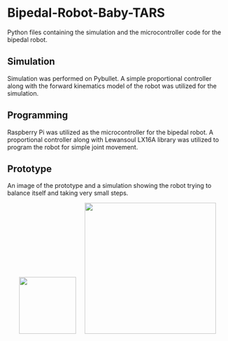 # Bipedal-Robot-Baby-TARS
Python files containing the simulation and the microcontroller code for the bipedal robot. 
## Simulation
Simulation was performed on Pybullet. A simple proportional controller along with the forward kinematics model of the robot was
utilized for the simulation. 

## Programming
Raspberry Pi was utilized as the microcontroller for the bipedal robot. A proportional controller along with Lewansoul LX16A library 
was utilized to program the robot for simple joint movement. 

## Prototype
An image of the prototype and a simulation showing the robot trying to balance itself and taking very small steps. 
<p align="center">
  <img width="130" src="https://github.com/pranavs1911/Bipedal-Robot-Baby-TARS-/blob/main/Prototype.jpg?raw=true">
  &nbsp&nbsp&nbsp&nbsp<img width="300" src="https://github.com/pranavs1911/Bipedal-Robot-Baby-TARS-/blob/main/Simulation.gif">
</p>

